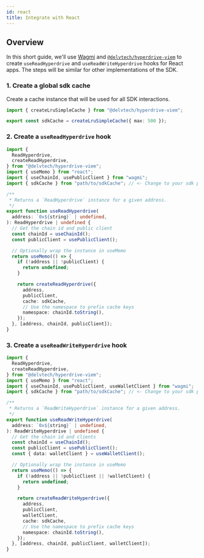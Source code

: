 ```yaml
---
id: react
title: Integrate with React
---
```


## Overview

In this short guide, we'll use [Wagmi](https://wagmi.sh) and
[`@delvtech/hyperdrive-viem`](https://github.com/delvtech/hyperdrive-frontend/tree/main/packages/hyperdrive-viem)
to create `useReadHyperdrive` and `useReadWriteHyperdrive` hooks for React apps.
The steps will be similar for other implementations of the SDK.

### 1. Create a global sdk cache

Create a cache instance that will be used for all SDK interactions.

```ts
import { createLruSimpleCache } from "@delvtech/hyperdrive-viem";

export const sdkCache = createLruSimpleCache({ max: 500 });
```

### 2. Create a `useReadHyperdrive` hook

```ts
import {
  ReadHyperdrive,
  createReadHyperdrive,
} from "@delvtech/hyperdrive-viem";
import { useMemo } from "react";
import { useChainId, usePublicClient } from "wagmi";
import { sdkCache } from "path/to/sdkCache"; // <- Change to your sdk path

/**
 * Returns a `ReadHyperdrive` instance for a given address.
 */
export function useReadHyperdrive(
  address: `0x${string}` | undefined,
): ReadHyperdrive | undefined {
  // Get the chain id and public client
  const chainId = useChainId();
  const publicClient = usePublicClient();

  // Optionally wrap the instance in useMemo
  return useMemo(() => {
    if (!address || !publicClient) {
      return undefined;
    }

    return createReadHyperdrive({
      address,
      publicClient,
      cache: sdkCache,
      // Use the namespace to prefix cache keys
      namespace: chainId.toString(),
    });
  }, [address, chainId, publicClient]);
}
```

### 3. Create a `useReadWriteHyperdrive` hook

```ts
import {
  ReadHyperdrive,
  createReadHyperdrive,
} from "@delvtech/hyperdrive-viem";
import { useMemo } from "react";
import { useChainId, usePublicClient, useWalletClient } from "wagmi";
import { sdkCache } from "path/to/sdkCache"; // <- Change to your sdk path

/**
 * Returns a `ReadWriteHyperdrive` instance for a given address.
 */
export function useReadWriteHyperdrive(
  address: `0x${string}` | undefined,
): ReadWriteHyperdrive | undefined {
  // Get the chain id and clients
  const chainId = useChainId();
  const publicClient = usePublicClient();
  const { data: walletClient } = useWalletClient();

  // Optionally wrap the instance in useMemo
  return useMemo(() => {
    if (!address || !publicClient || !walletClient) {
      return undefined;
    }

    return createReadWriteHyperdrive({
      address,
      publicClient,
      walletClient,
      cache: sdkCache,
      // Use the namespace to prefix cache keys
      namespace: chainId.toString(),
    });
  }, [address, chainId, publicClient, walletClient]);
}
```
